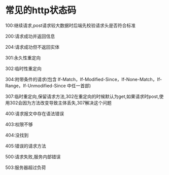 # 常见的http状态码

100:继续请求,post请求较大数据时后端先校验请求头是否符合标准

200:请求成功并返回信息

204:请求成功但不返回实体

301:永久性重定向

302:临时性重定向

304:附带条件的请求(包含 If-Match，If-Modified-Since，If-None-Match，If-Range，If-Unmodified-Since 中任一首部)

307:临时重定向,保留请求方法,302在重定向的时候默认为get,如果请求时post,使用302会因为方法改变导致主体丢失,307解决这个问题

400:请求报文中存在语法错误

403:权限不够

404:没找到

405:错误的请求方法

500:请求失败,服务内部错误

503:服务器超过负荷
